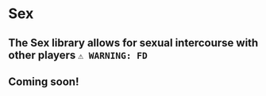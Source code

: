# Sex
The Sex library allows for sexual intercourse with other players
`⚠️ WARNING: FD`
---

## Coming soon!

